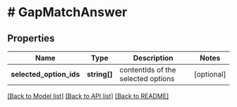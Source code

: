 # # GapMatchAnswer

## Properties

Name | Type | Description | Notes
------------ | ------------- | ------------- | -------------
**selected_option_ids** | **string[]** | contentIds of the selected options | [optional] 

[[Back to Model list]](../../README.md#documentation-for-models) [[Back to API list]](../../README.md#documentation-for-api-endpoints) [[Back to README]](../../README.md)


